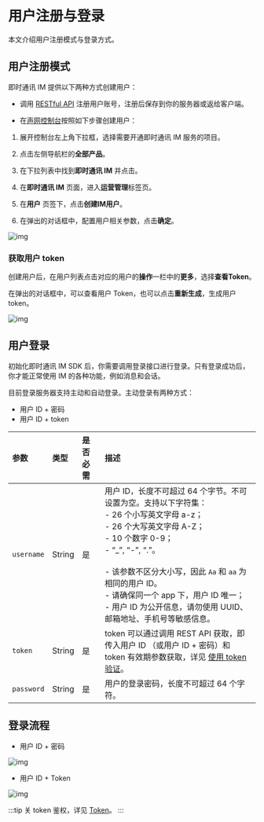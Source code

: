 # 用户注册与登录

本文介绍用户注册模式与登录方式。

## 用户注册模式

即时通讯 IM 提供以下两种方式创建用户：

- 调用 [RESTful API](/docs/sdk/server-side/account_system.html#注册用户) 注册用户账号，注册后保存到你的服务器或返给客户端。

- 在[声网控制台](https://console.shengwang.cn/overview)按照如下步骤创建用户：

1. 展开控制台左上角下拉框，选择需要开通即时通讯 IM 服务的项目。

2. 点击左侧导航栏的**全部产品**。

3. 在下拉列表中找到**即时通讯 IM** 并点击。

4. 在**即时通讯 IM** 页面，进入**运营管理**标签页。

5. 在**用户** 页签下，点击**创建IM用户**。

6. 在弹出的对话框中，配置用户相关参数，点击**确定**。

![img](/images/android/user_create.png)

### 获取用户 token

创建用户后，在用户列表点击对应的用户的**操作**一栏中的**更多**，选择**查看Token**。

在弹出的对话框中，可以查看用户 Token，也可以点击**重新生成**，生成用户 token。

![img](/images/android/user_token.png)

## 用户登录

初始化即时通讯 IM SDK 后，你需要调用登录接口进行登录。只有登录成功后，你才能正常使用 IM 的各种功能，例如消息和会话。

目前登录服务器支持主动和自动登录。主动登录有两种方式：

- 用户 ID + 密码
- 用户 ID + token

| 参数       | 类型   | 是否必需 | 描述          |
| :--------- | :----- | :------- | :-------------------------------------------- |
| `username` | String | 是  | 用户 ID，长度不可超过 64 个字节。不可设置为空。支持以下字符集：<br/>- 26 个小写英文字母 a-z；<br/>- 26 个大写英文字母 A-Z；<br/>- 10 个数字 0-9；<br/>- “_”, “-”, “.”。 <br/><Container type="notice" title="注意"><br/>- 该参数不区分大小写，因此 `Aa` 和 `aa` 为相同的用户 ID。<br/>- 请确保同一个 app 下，用户 ID 唯一；<br/>- 用户 ID 为公开信息，请勿使用 UUID、邮箱地址、手机号等敏感信息。</Container> |
| `token` | String | 是 | token 可以通过调用 REST API 获取，即传入用户 ID （或用户 ID + 密码）和 token 有效期参数获取，详见 [使用 token 验证](/docs/sdk/server-side/token_authentication.html)。<br/> |
| `password` | String | 是 | 用户的登录密码，长度不可超过 64 个字符。|

## 登录流程

- 用户 ID + 密码

![img](/images/product/login_userid_pwd.png)

- 用户 ID + Token

![img](/images/product/login_userid_token.png)

:::tip
关 token 鉴权，详见 [Token](/docs/sdk/server-side/token_authentication.html)。
:::

